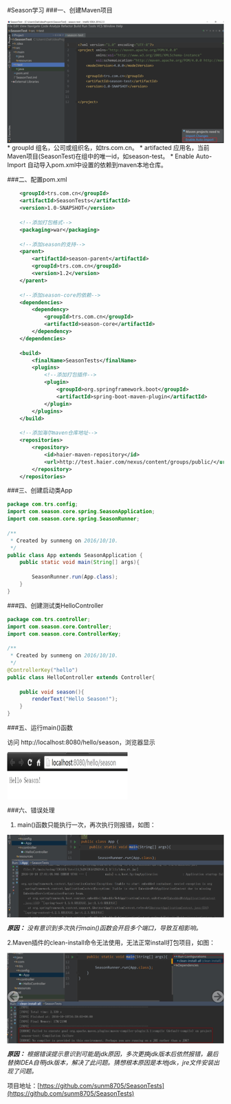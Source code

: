 #Season学习
###一、创建Maven项目  

<img src="../img/second/season/season_create.png" alt="create" align=center /> 
* groupId 组名，公司或组织名，如trs.com.cn。
* artifacted 应用名，当前Maven项目(SeasonTest)在组中的唯一id，如season-test。
* Enable Auto-Import 自动导入pom.xml中设置的依赖到maven本地仓库。

###二、配置pom.xml
```xml
    <groupId>trs.com.cn</groupId>
    <artifactId>SeasonTests</artifactId>
    <version>1.0-SNAPSHOT</version>

    <!--添加打包格式-->
    <packaging>war</packaging>

    <!--添加season的支持-->
    <parent>
        <artifactId>season-parent</artifactId>
        <groupId>trs.com.cn</groupId>
        <version>1.2</version>
    </parent>

    <!--添加season-core的依赖-->
    <dependencies>
        <dependency>
            <groupId>trs.com.cn</groupId>
            <artifactId>season-core</artifactId>
        </dependency>
    </dependencies>

    <build>
        <finalName>SeasonTests</finalName>
        <plugins>
            <!--添加打包插件-->
            <plugin>
                <groupId>org.springframework.boot</groupId>
                <artifactId>spring-boot-maven-plugin</artifactId>
            </plugin>
        </plugins>
    </build>

    <!--添加海尔maven仓库地址-->
    <repositories>
        <repository>
            <id>haier-maven-repository</id>
            <url>http://test.haier.com/nexus/content/groups/public/</url>
        </repository>
    </repositories>
```

###三、创建启动类App

```java
package com.trs.config;
import com.season.core.spring.SeasonApplication;
import com.season.core.spring.SeasonRunner;

/**
 * Created by sunmeng on 2016/10/10.
 */
public class App extends SeasonApplication {
    public static void main(String[] args){

        SeasonRunner.run(App.class);
    }
}
```

###四、创建测试类HelloController
```java
package com.trs.controller;
import com.season.core.Controller;
import com.season.core.ControllerKey;

/**
 * Created by sunmeng on 2016/10/10.
 */
@ControllerKey("hello")
public class HelloController extends Controller{

    public void season(){
        renderText("Hello Season!");
    }
}
```

###五、运行main()函数  

访问 http://localhost:8080/hello/season，浏览器显示  

<img src="../img/second/season/season_result.png" width = "280" height = "110" alt="create" align=center />

###六、错误处理  
1. main()函数只能执行一次，再次执行则报错，如图：  

<img src="../img/second/season/season_error1.jpg" alt="error1" align=center />

***原因：*** *没有意识到多次执行main()函数会开启多个端口，导致互相影响。*

2.Maven插件的clean-install命令无法使用，无法正常install打包项目，如图：  

<img src="../img/second/season/season_error2.jpg" alt="error2" align=center />  

***原因：*** *根据错误提示意识到可能是jdk原因，多次更换jdk版本后依然报错，最后替换IDEA自带jdk版本，解决了此问题。猜想根本原因是本地jdk，jre文件安装出现了问题。*  

项目地址：[https://github.com/sunm8705/SeasonTests](https://github.com/sunm8705/SeasonTests)

